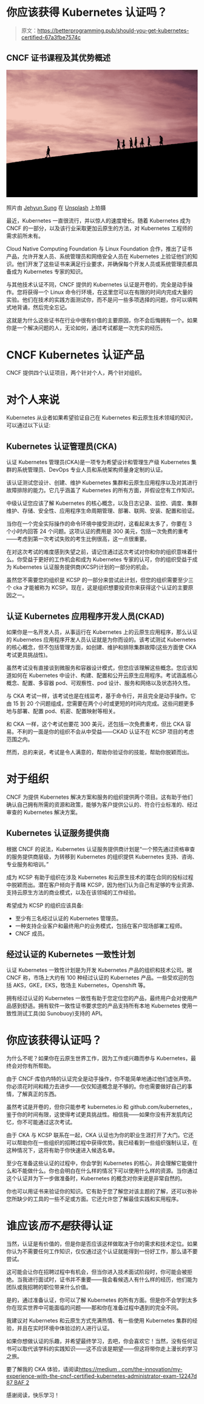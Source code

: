 # 你应该获得 Kubernetes 认证吗？

> 原文：<https://betterprogramming.pub/should-you-get-kubernetes-certified-67a3fbe7574c>

## CNCF 证书课程及其优势概述

![](img/e10d908092735bfe060ae4e6f0027840.png)

照片由 [Jehyun Sung](https://unsplash.com/@jaysung?utm_source=medium&utm_medium=referral) 在 [Unsplash](https://unsplash.com?utm_source=medium&utm_medium=referral) 上拍摄

最近，Kubernetes 一直很流行，并以惊人的速度增长。随着 Kubernetes 成为 CNCF 的一部分，以及该行业采取更加云原生的方法，对 Kubernetes 工程师的需求前所未有。

Cloud Native Computing Foundation 与 Linux Foundation 合作，推出了证书产品，允许开发人员、系统管理员和网络安全人员在 Kubernetes 上验证他们的知识。他们开发了这些证书来满足行业要求，并确保每个开发人员或系统管理员都具备成为 Kubernetes 专家的知识。

与其他技术认证不同，CNCF 提供的 Kubernetes 认证是开卷的，完全是动手操作。您将获得一个 Linux 命令行环境，在这里您可以在有限的时间内完成大量的实验。他们在技术的实践方面测试你，而不是问一些多项选择的问题，你可以填鸭式地背诵，然后完全忘记。

这就是为什么这些证书在行业中很有价值的主要原因，你不会后悔拥有一个。如果你是一个解决问题的人，无论如何，通过考试都是一次充实的经历。

# CNCF Kubernetes 认证产品

CNCF 提供四个认证项目，两个针对个人，两个针对组织。

# 对个人来说

Kubernetes 从业者如果希望验证自己在 Kubernetes 和云原生技术领域的知识，可以通过以下认证:

## Kubernetes 认证管理员(CKA)

认证 Kubernetes 管理员(CKA)是一项专为希望设计和管理生产级 Kubernetes 集群的系统管理员、DevOps 专业人员和系统架构师量身定制的认证。

该认证测试您设计、创建、维护 Kubernetes 集群和云原生应用程序以及对其进行故障排除的能力。它几乎涵盖了 Kubernetes 的所有方面，并假设您有工作知识。

中级认证您应该了解 Kubernetes 的核心概念，以及日志记录、监控、调度、集群维护、存储、安全性、应用程序生命周期管理、部署、联网、安装、配置和验证。

当你在一个完全实际操作的命令环境中接受测试时，这看起来太多了，你要在 3 个小时内回答 24 个问题。这项认证的费用是 300 美元，包括一次免费的重考——考虑到第一次考试失败的考生比例很高，这一点很重要。

在对这次考试的难度感到失望之前，请记住通过这次考试对你和你的组织意味着什么。你受益于更好的工作机会和成为 Kubernetes 专家的认可，你的组织受益于成为 Kubernetes 认证服务提供商(KCSP)计划的一部分的机会。

虽然您不需要您的组织是 KCSP 的一部分来尝试此计划，但您的组织需要至少三个 cka 才能被称为 KCSP。现在，这是组织想要投资你来获得这个认证的主要原因之一。

## 认证 Kubernetes 应用程序开发人员(CKAD)

如果你是一名开发人员，从事运行在 Kubernetes 上的云原生应用程序，那么认证的 Kubernetes 应用程序开发人员认证就是为你而设的。该考试测试 Kubernetes 的核心概念，但不包括管理方面，如创建、维护和排除集群故障(这些方面使 CKA 考试更具挑战性)。

虽然考试没有直接谈到微服务和容器设计模式，但您应该理解这些概念。您应该知道如何在 Kubernetes 中设计、构建、配置和公开云原生应用程序。考试涵盖核心概念、配置、多容器 pod、可观察性、pod 设计、服务和网络以及状态持久性。

与 CKA 考试一样，该考试也是在线监考，基于命令行，并且完全是动手操作。它由 15 到 20 个问题组成，您需要在两个小时或更短的时间内完成。这些问题更多地与部署、配置 pod、机密、配置映射等相关。

和 CKA 一样，这个考试也要花 300 美元，还包括一次免费重考，但比 CKA 容易。不利的一面是你的组织不会从中受益——CKAD 认证不在 KCSP 项目的考虑范围之内。

然而，总的来说，考试是令人满意的，帮助你验证你的技能，帮助你脱颖而出。

# 对于组织

CNCF 为提供 Kubernetes 解决方案和服务的组织提供两个项目。这有助于他们确认自己拥有所需的资源和政策，能够为客户提供公认的、符合行业标准的、经过审查的 Kubernetes 解决方案。

## Kubernetes 认证服务提供商

根据 CNCF 的说法，Kubernetes 认证服务提供商计划是“一个预先通过资格审查的服务提供商层级，为转移到 Kubernetes 的组织提供 Kubernetes 支持、咨询、专业服务和培训。”

成为 KCSP 有助于组织在涉及 Kubernetes 和云原生技术的潜在合同的投标过程中脱颖而出。潜在客户倾向于青睐 KCSP，因为他们认为自己有足够的专业资源、支持云原生方法的商业模式，以及在该领域的工作经验。

希望成为 KCSP 的组织应该具备:

*   至少有三名经过认证的 Kubernetes 管理员。
*   一种支持企业客户和最终用户的业务模式，包括在客户现场部署工程师。
*   CNCF 成员。

## 经过认证的 Kubernetes 一致性计划

认证 Kubernetes 一致性计划是为开发 Kubernetes 产品的组织和技术公司。据 CNCF 称，市场上大约有 100 种经过认证的 Kubernetes 产品。一些受欢迎的包括 AKS，GKE，EKS，牧场主 Kubernetes，Openshift 等。

拥有经过认证的 Kubernetes 一致性有助于您定位您的产品，最终用户会对使用产品感到舒适。拥有软件一致性证书要求您的产品支持所有本地 Kubernetes 使用一致性测试工具(如 Sunobuoy)支持的 API。

# 你应该获得认证吗？

为什么不呢？如果你在云原生世界工作，因为工作或兴趣而参与 Kubernetes，最终会对你有所帮助。

由于 CNCF·库伯内特的认证完全是动手操作，你不能简单地通过他们虚张声势。你必须花时间和精力去进步——仅仅知道概念是不够的。你也需要做好自己的事情，了解真正的东西。

虽然考试是开卷的，但你只能参考 kubernetes.io 和 github.com/kubernetes,，鉴于你的时间有限，这使得考试更具挑战性。相信我——如果你没有开发肌肉记忆，你不可能通过这次考试。

由于 CKA 与 KCSP 联系在一起，CKA 认证也为你的职业生涯打开了大门。它还可以帮助你在一些组织的招聘过程中获得优势。我已经看到一些组织强制认证，在这种情况下，这将有助于你快速进入候选名单。

至少在准备这些认证的过程中，你会学到 Kubernetes 的核心，并会理解它能做什么和不能做什么。你也会明白在什么样的情况下可以使用什么样的资源。当你通过这个认证并为下一步做准备时，Kubernetes 的概念对你来说是非常自然的。

你也可以用证书来验证你的知识。它有助于您了解您对该主题的了解，还可以弥补您所缺少的工具的一些不足或方面。它还允许您了解最佳实践和实用程序。

# 谁应该*而不是*获得认证

当然，认证是有价值的，但是你是否应该这样做取决于你的需求和技术定位。如果你认为不需要任何工作知识，仅仅通过这个认证就能得到一份好工作，那么请不要尝试。

这可能会让你在招聘过程中有机会，但当你进入技术面试阶段时，你可能会被拒绝。当我进行面试时，证书并不重要——我会看候选人有什么样的经历，他们能为团队或我招聘的职位带来什么价值。

是的，通过准备认证，你可以了解 Kubernetes 的所有方面。但是你不会学到太多你在现实世界中可能面临的问题——那和你在准备过程中遇到的完全不同。

我建议对 Kubernetes 和云原生方式充满热情、有一些使用 Kubernetes 集群的经验，并且在实时环境中体验过的人进行认证。

如果你想做认证的乐趣，并希望最终学习，去吧，你会喜欢它！当然，没有任何证书可以取代该学科的实践知识——这不应该是期望——但这将带你走上漫长的学习之旅。

要了解我的 CKA 体验，请阅读[https://medium . com/the-innovation/my-experience-with-the-cncf-certified-kubernetes-administrator-exam-12247d 87 BAF 2](https://medium.com/the-innovation/my-experience-with-the-cncf-certified-kubernetes-administrator-exam-12247d87baf2)

感谢阅读，快乐学习！